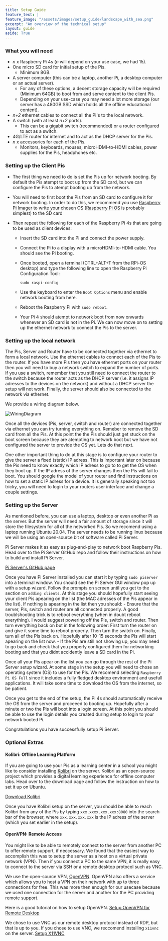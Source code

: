 ```yaml
---
title: Setup Guide
feature_text: |
feature_image: "/assets/images/setup_guide/landscape_with_sea.png"
excerpt: "An overview of the technical setup"
layout: guide
aside: True
---
```


### What you will need
- *n* x Raspberry Pi 4s (*n* will depend on your use case, we had 15).
- One micro SD card for initial setup of the Pis.
  - Minimum 8GB.
- A server computer (this can be a laptop, another Pi, a desktop computer or an actual server).
  - For any of these options, a decent storage capacity will be required (Minimum 64GB) to boot from and serve content to the client Pis.
  - Depending on your use-case you may need a lot more storage (our server has a 480GB SSD which holds all the offline educational content).
- *n+2* ethernet cables to connect all the Pi's to the local network. 
- A switch (with at least *n+2* ports).
  - This can be a gigabit switch (recommended) or a router configured to act as a switch.
- 4G/LTE router for internet and to act as the DHCP server for the Pis.
- *n* x accessories for each of the Pis.
  - Monitors, keyboards, mouses, microHDMI-to-HDMI cables, power supplies for the Pis, headphones etc.

### Setting up the Client Pis
- The first thing we need to do is set the Pis up for network booting. By default the Pis atempt to boot up from the SD card, but we can configure the Pis to atempt booting up from the network.
- You will need to first boot the Pis from an SD card to configure it for network booting. In order to do this, we recommend you use [Raspberry Pi Imager](https://www.raspberrypi.org/software/) to write your chosen OS ([Raspberry Pi OS](https://www.raspberrypi.org/software/operating-systems/#raspberry-pi-os-32-bit) is probably simplest) to the SD card

- Then repeat the following for each of the Raspberry Pi 4s that are going to be used as client devices:
  - Insert the SD card into the Pi and connect the power supply.
  - Connect the Pi to a display with a microHDMI-to-HDMI cable. You should see the Pi booting.
  - Once booted, open a terminal (CTRL+ALT+T from the RPi-OS desktop) and type the following line to open the Raspberry Pi Configuration Tool: 
  
    `sudo raspi-config`
  
  - Use the keyboard to enter the `Boot Options` menu and enable network booting from here.
  - Reboot the Raspberry Pi with `sudo reboot`.
  - Your Pi 4 should atempt to network boot from now onwards whenever an SD card is not in the Pi. We can now move on to setting up the ethernet network to connect     the Pis to the server. 


### Setting up the local network
The Pis, Server and Router have to be connected together via ethernet to form a local network. Use the ethernet cables to connect each of the Pis to the router. If you have more Pis then you have ethernet ports on your router then you will need to buy a network switch to expand the number of ports. If you use a switch, remember that you still need to connect the router to the switch because the router acts as the DHCP server (i.e. it assigns IP adresses to the devices on the network) and without a DHCP server the setup will not work. Finally, the server should also be connected to the network via ethernet. 

We provide a wiring diagram below.

![WiringDiagram](/assets/images/setup_guide/WiringDiagramV2.png)

Once all the devices (Pis, server, switch and router) are connected together via ethernet you can try turning everything on. Remeber to remove the SD card from all the Pis. At this point the the Pis should just get stuck on the boot screen because they are atempting to network boot but we have not configured the server to provide the OS yet. Lets do that next.

One other important thing to do at this stage is to configure your router to give the server a fixed (static) IP adress. This is important later on because the Pis need to know exactly which IP adress to go to to get the OS when they boot up. If the IP adress of the server changes then the Pis will fail to boot. You should google the model of your router and find instructions on how to set a static IP adress for a device. It is generally speaking not too tricky, you will need to login to your routers user interface and change a couple settings. 

### Setting up the Server
As mentioned before, you can use a laptop, desktop or even another Pi as the server. But the server will need a fair amount of storage since it will store the filesystem for all of the networked Pis. So we recomend using a laptop running Ubuntu 20.04. The server needs to be running linux because we will be using an open-source bit of software called Pi Server.

Pi Server makes it as easy as plug-and-play to network boot Raspberry Pis. Head over to the Pi Server GitHub repo and follow their instructions on how to build and install Pi Server.

[Pi Server's GitHub page](https://github.com/raspberrypi/piserver)

Once you have Pi Server installed you can start it by typing `sudo piserver` into a terminal window. You should see the Pi Server GUI window pop up with a setup wizard. Follow the prompts on screen until you get to the section on `adding clients`. At this stage you should hopefully start seeing your client Pis apearing on the list (the MAC adresses of the Pis appear in the list). If nothing is apearing in the list then you should:
    - Ensure that the server, Pis, switch and router are all connected properly. A good troublshooting trick is to reboot everything (when in doubt reboot everything). I would suggest powering off the Pis, switch and router. Then turn everything back on but in the following order: First turn the router on and give it some time to reboot properly. Then turn the switch on. Finally, turn all of the Pis back on. Hopefully after 10-15 seconds the Pis will start apearing on the list now.
    - If the Pis are still not showing up, you may need to go back and check that you properly configured them for networking booting and that you didnt accidently leave a SD card in the Pi.

Once all your Pis apear on the list you can go through the rest of the Pi Server setup wizard. At some stage in the setup you will need to chose an operating system (OS) to use for the Pis. We recomend selecting `Raspberry Pi OS Full` since it includes a fully fledged desktop environment and usefull applications. It will take some time to download the OS from the internet, so be patient.

Once you get to the end of the setup, the Pi 4s should automatically receive the OS from the server and proceeed to booting up. Hopefully after a minute or two the Pis will boot into a login screen. At this point you should be able to use the login details you created during setup to login to your network booted Pi.

Congratulations you have successfully setup Pi Server.

### Optional Extras

#### Kolibri: Offline Learning Platform
If you are going to use your Pis as a learning center in a school you might like to consider installing [Kolibri](https://github.com/learningequality/kolibri) on the server. Kolibri as an open-source project which provides a digital learning experience for offline computer labs. Head over to the download page and follow the instruction on how to set it up on Ubuntu. 

[Download Kolibri](https://learningequality.org/download/)

Once you have Kolibri setup on the server, you should be able to reach Kolibri from any of the Pis by typing  `xxx.xxxx.xxx.xxx:8080` into the search bar of the browser, where `xxx.xxx.xxx.xxx` is the IP adress of the server (which you set earlier in the setup).

#### OpenVPN: Remote Access
You might like to be able to remotely connect to the server from another PC to offer remote support, if neccessary. We found that the easiest way to accomplish this was to setup the server as a host on a virtual private network (VPN). Then if you connect a PC to the same VPN, it is really easy to connect to the server via SSH or a remote desktop protocol such as VNC. 

We use the open-source VPN, [OpenVPN](https://openvpn.net/). OpenVPN also offers a service which allows you to host a VPN on their network with up to three connections for free. This was more then enough for our usecase because we used one connection for the server and another for the PC providing remote support.

Here is a good tutorial on how to setup OpenVPN. 
[Setup OpenVPN for Remote Desktop](https://openvpn.net/for/securing-rdp-for-remote-work/)

We chose to use VNC as our remote desktop protocol instead of RDP, but that is up to you. If you chose to use VNC, we reccomend installing `x11vnc` on the server. 
[Setup X11VNC](https://tecadmin.net/setup-x11vnc-server-on-ubuntu-linuxmint/)
